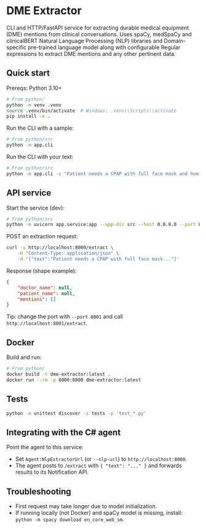 # DME Extractor

CLI and HTTP/FastAPI service for extracting durable medical equipment (DME) mentions from clinical conversations. Uses spaCy, medSpaCy and clinicalBERT Natural Language Processing (NLP) libraries and Domain-specific pre-trained language model along with configurable Regular expressions to extract DME mentions and any other pertinent data.

## Quick start

Prereqs: Python 3.10+

```bash
# From python/
python -m venv .venv
source .venv/bin/activate  # Windows: .venv\\Scripts\\activate
pip install -e .
```

Run the CLI with a sample:

```bash
# From python/src
python -m app.cli
```

Run the CLI with your text:

```bash
# From python/src
python -m app.cli -c "Patient needs a CPAP with full face mask and humidifier."
```

## API service

Start the service (dev):

```bash
# From python/src
python -m uvicorn app.service:app --app-dir src --host 0.0.0.0 --port 8000 --reload
```

POST an extraction request:

```bash
curl -s http://localhost:8000/extract \
	-H "Content-Type: application/json" \
	-d '{"text":"Patient needs a CPAP with full face mask..."}'
```

Response (shape example):

```json
{
	"doctor_name": null,
	"patient_name": null,
	"mentions": []
}
```

Tip: change the port with `--port 8001` and call `http://localhost:8001/extract`.

## Docker

Build and run:

```bash
# From python/
docker build -t dme-extractor:latest .
docker run --rm -p 8000:8000 dme-extractor:latest
```

## Tests

```bash
python -m unittest discover -s tests -p 'test_*.py'
```

## Integrating with the C# agent

Point the agent to this service:

- Set `Agent:NlpExtractorUrl` (or `--nlp-url`) to `http://localhost:8000`.
- The agent posts to `/extract` with `{ "text": "..." }` and forwards results to its Notification API.

## Troubleshooting

- First request may take longer due to model initialization.
- If running locally (not Docker) and spaCy model is missing, install: `python -m spacy download en_core_web_sm`.
